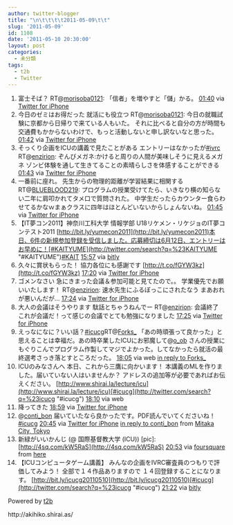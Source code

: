 ```yaml
---
author: twitter-blogger
title: "\n\t\t\t\t2011-05-09\t\t"
slug: '2011-05-09'
id: 1108
date: '2011-05-10 20:30:00'
layout: post
categories:
  - 未分類
tags:
  - t2b
  - Twitter
---
```


<div xmlns:georss="http://www.georss.org/georss">

1.  <span><span>富士そば？ RT@[morisoba0121](http://twitter.com/morisoba0121 "morisoba0121"): 「信者」を増やすと「儲」かる。</span> <span>[<span>01:40</span>](http://twitter.com/o_ob/status/67569683670368256) <span>via [Twitter for iPhone](http://twitter.com/#!/download/iphone)</span></span></span>
2.  <span><span>今日のゼミはお得だった 就活にも役立つ RT@[morisoba0121](http://twitter.com/morisoba0121 "morisoba0121"): 今日の就職試験に京都から日帰りで来ている人もいた。 それに比べると自分の方が時間も交通費もかからないわけで、もっと活動しないと申し訳ないなと思った。</span> <span>[<span>01:42</span>](http://twitter.com/o_ob/status/67570010641547264) <span>via [Twitter for iPhone](http://twitter.com/#!/download/iphone)</span></span></span>
3.  <span><span>そっくり企画をICUの講義で見たことがある エントリーはなかったが[#ivrc](http://twitter.com/search?q=%23ivrc "#ivrc") RT@[enzirion](http://twitter.com/enzirion "enzirion"): ぞんびメガネ:かけると周りの人間が美味しそうに見えるメガネ ゾンビ体験を通して生きてることの素晴らしさを体感することができる</span> <span>[<span>01:43</span>](http://twitter.com/o_ob/status/67570492755808256) <span>via [Twitter for iPhone](http://twitter.com/#!/download/iphone)</span></span></span>
4.  <span><span>一番前に座れ。 先生からの物理的距離が学習結果に相関する RT@[BLUEBLOOD219](http://twitter.com/BLUEBLOOD219 "BLUEBLOOD219"): プログラムの授業受けてたら、いきなり横の知らない二年に肩叩かれてタメ口で質問された。 中学生だったらカウンター食らわせてるかなｗまぁクラスに四年はほとんどいないからしょんないね。</span> <span>[<span>01:45</span>](http://twitter.com/o_ob/status/67570933975617537) <span>via [Twitter for iPhone](http://twitter.com/#!/download/iphone)</span></span></span>
5.  <span><span>【IT夢コン2011】神奈川工科大学 情報学部 U18リケメン・リケジョのIT夢コンテスト2011 [http://bit.ly/yumecon2011](http://bit.ly/yumecon2011)本日、6件の新規参加登録を受信しました。応募締切は6月12日、エントリーはお早めに！[#KAITYUME](http://twitter.com/search?q=%23KAITYUME "#KAITYUME")[#KAIT](http://twitter.com/search?q=%23KAIT "#KAIT")</span> <span>[<span>15:57</span>](http://twitter.com/o_ob/status/67785235743522816) <span>via [bitly](http://bit.ly)</span></span></span>
6.  <span><span>久々に賞状もらった！ 協力各位にも感謝です [http://t.co/fGYW3kz](http://t.co/fGYW3kz)</span> <span>[<span>17:20</span>](http://twitter.com/o_ob/status/67806268584239104) <span>via [Twitter for iPhone](http://twitter.com/#!/download/iphone)</span></span></span>
7.  <span><span>ゴメンなさい 急にきまった会議＆参加可能と見てたので。。 学業優先でお願いいたします！ RT@[enzirion](http://twitter.com/enzirion "enzirion"): 速水先生にふるぼっこにされたなう まあおれが悪いんだが…</span> <span>[<span>17:24</span>](http://twitter.com/o_ob/status/67807075874504704) <span>via [Twitter for iPhone](http://twitter.com/#!/download/iphone)</span></span></span>
8.  <span><span>大人の会議はそうやります 駄話とちゃうねんでー RT@[enzirion](http://twitter.com/enzirion "enzirion"): 会議終了　これが会議だ！って感じの会議でとても勉強になりました</span> <span>[<span>17:25</span>](http://twitter.com/o_ob/status/67807498320613376) <span>via [Twitter for iPhone](http://twitter.com/#!/download/iphone)</span></span></span>
9.  <span><span>えっなになに？いい話？[#icucg](http://twitter.com/search?q=%23icucg "#icucg")RT@[Forks_](http://twitter.com/Forks_ "Forks_") 「あの時頑張って良かった」と思えることは幸福だ。あの時卒業したICUにお邪魔して@[o_ob](http://twitter.com/o_ob "o_ob") さんの授業にもぐりこんでプログラム作製してマジでよかった。してなかったら就活の最終選考さっき落とすところだった。</span> <span>[<span>18:05</span>](http://twitter.com/o_ob/status/67817395514916864) <span>via web</span> [in reply to Forks_](http://twitter.com/Forks_/status/67603390590488576)</span></span>
10.  <span><span>ICUのみなさんへ 本日、これから三鷹に向かいます！ 本講義のMLを作りました。届いていない人はいませんか？ アドレスの追加等が必要であればお伝えください。 [http://www.shirai.la/lecture/icu](http://www.shirai.la/lecture/icu)[#icucg](http://twitter.com/search?q=%23icucg "#icucg")</span> <span>[<span>18:10</span>](http://twitter.com/o_ob/status/67818716905222144) <span>via web</span></span></span>
11.  <span><span>降ってきた</span> <span>[<span>18:59</span>](http://twitter.com/o_ob/status/67831043801100288) <span>via [Twitter for iPhone](http://twitter.com/#!/download/iphone)</span></span></span>
12.  <span><span>@[conti_bon](http://twitter.com/conti_bon "conti_bon") 届いていたなら良かったです。PDF読んでいてくださいね！[#icucg](http://twitter.com/search?q=%23icucg "#icucg")</span> <span>[<span>20:45</span>](http://twitter.com/o_ob/status/67857892048515072) <span>via [Twitter for iPhone](http://twitter.com/#!/download/iphone)</span> [in reply to conti_bon](http://twitter.com/conti_bon/status/67857554755162112) from [Mitaka City, Tokyo<span></span>](http://maps.google.com/maps?q=35.69055910,139.54508097)</span></span>
13.  <span><span>新緑がいいかんじ (@ 国際基督教大学 (ICU)) [pic]: [http://4sq.com/kW5RaS](http://4sq.com/kW5RaS)</span> <span>[<span>20:53</span>](http://twitter.com/o_ob/status/67859799202742272) <span>via [foursquare](http://foursquare.com)</span> from [here<span></span>](http://maps.google.com/maps?q=35.68748752,139.52945709)</span></span>
14.  <span><span>【ICUコンピュータゲーム講義】 みんなの企画をIVRC審査員のつもりで評価してみよう！ 全部で１４作品ありますので １４回登録することになります。 [http://bit.ly/icucg20110510](http://bit.ly/icucg20110510)[#icucg](http://twitter.com/search?q=%23icucg "#icucg")</span> <span>[<span>21:22</span>](http://twitter.com/o_ob/status/67867094020145152) <span>via [bitly](http://bit.ly)</span></span></span>

</div>

Powered by [t2b](http://t2b.utilz.jp/)

<div>http://akihiko.shirai.as/</div>